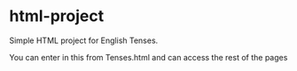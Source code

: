 # html-project
Simple HTML project for English Tenses. 

You can enter in this  from Tenses.html and can access the rest of the pages

